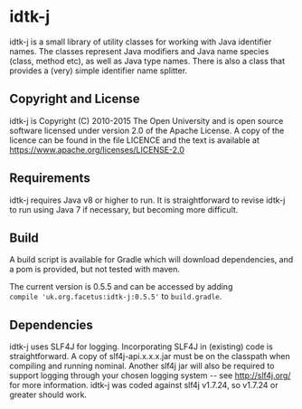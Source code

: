 # idtk-j

idtk-j is a small library of utility classes for working with Java
identifier names. The classes represent Java modifiers and Java name
species (class, method etc), as well as Java type names. There is also
a class that provides a (very) simple identifier name splitter.

## Copyright and License

idtk-j is Copyright (C) 2010-2015 The Open University and is open
source software licensed under version 2.0 of the Apache License.
A copy of the licence can be found in the file LICENCE and the
text is available at https://www.apache.org/licenses/LICENSE-2.0

## Requirements

idtk-j requires Java v8 or higher to run. It is straightforward to revise
idtk-j to run using Java 7 if necessary, but becoming more difficult.

## Build
A build script is available for Gradle which will download dependencies, 
and a pom is provided, but not tested with maven.

The current version is 0.5.5 and can be accessed by adding  
`compile 'uk.org.facetus:idtk-j:0.5.5'` to `build.gradle`.

## Dependencies

idtk-j uses SLF4J for logging. Incorporating SLF4J in (existing) code
is straightforward. A copy of slf4j-api.x.x.x.jar must be on the
classpath when compiling and running nominal. Another slf4j jar
will also be required to support logging through your chosen logging
system -- see http://slf4j.org/ for more information. idtk-j was
coded against slf4j v1.7.24, so v1.7.24 or greater should work.
